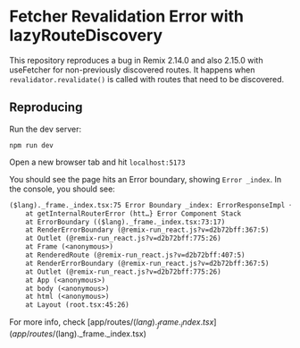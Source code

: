 # Fetcher Revalidation Error with lazyRouteDiscovery

This repository reproduces a bug in Remix 2.14.0 and also 2.15.0 with useFetcher for non-previously discovered routes. It happens when `revalidator.revalidate()` is called with routes that need to be discovered.

## Reproducing

Run the dev server:

```shellscript
npm run dev
```

Open a new browser tab and hit `localhost:5173`

You should see the page hits an Error boundary, showing `Error _index`. In the console, you should see:

```txt
($lang)._frame._index.tsx:75 Error Boundary _index: ErrorResponseImpl {status: 404, statusText: 'Not Found', internal: true, data: 'Error: No route matches URL "/en-br/api/hello-world-1?fetcher-1"', error: Error: No route matches URL "/en-br/api/hello-world-1?fetcher-1"
    at getInternalRouterError (htt…} Error Component Stack
    at ErrorBoundary (($lang)._frame._index.tsx:73:17)
    at RenderErrorBoundary (@remix-run_react.js?v=d2b72bff:367:5)
    at Outlet (@remix-run_react.js?v=d2b72bff:775:26)
    at Frame (<anonymous>)
    at RenderedRoute (@remix-run_react.js?v=d2b72bff:407:5)
    at RenderErrorBoundary (@remix-run_react.js?v=d2b72bff:367:5)
    at Outlet (@remix-run_react.js?v=d2b72bff:775:26)
    at App (<anonymous>)
    at body (<anonymous>)
    at html (<anonymous>)
    at Layout (root.tsx:45:26)
```

For more info, check [app/routes/($lang)._frame._index.tsx](app/routes/($lang)._frame._index.tsx)
